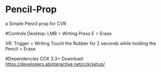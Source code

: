 # Pencil-Prop
a Simple Pencil prop for CVR

#Controls
Desktop:  LMB = Writing
          Press E = Erase

VR:       Trigger = Writing
          Touch the Rubber for 2 seconds while holding the Pencil = Erase
          
#Dependencies
CCK 3.3+ 
Download: https://developers.abinteractive.net/cck/setup/
